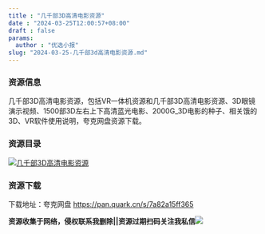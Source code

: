 ```yaml
---
title : "几千部3D高清电影资源"
date : "2024-03-25T12:00:57+08:00"
draft : false
params:
  author : "优选小报"
slug: "2024-03-25-几千部3d高清电影资源.md"
---
```


### 资源信息

几千部3D高清电影资源，包括VR一体机资源和几千部3D高清电影资源、3D眼镜演示视频、1500部3D左右上下高清蓝光电影、2000G_3D电影的种子、相关饿的3D、VR软件使用说明，夸克网盘资源下载。

### 资源目录

[![几千部3D高清电影资源](//img7-1.zhekoulieshou.com/mmbiz_jpg/iaHBVewvSIbAjcr9g6TlCXSfiaDqkbzuEzE6xyfkwnAZZy0Up0oI4ELTUK6OibbYLw44FZT7g3PWZertXKuiapo9gg/0)](//img7-1.zhekoulieshou.com/mmbiz_jpg/iaHBVewvSIbAjcr9g6TlCXSfiaDqkbzuEzE6xyfkwnAZZy0Up0oI4ELTUK6OibbYLw44FZT7g3PWZertXKuiapo9gg/0)

### 资源下载

下载地址：夸克网盘 https://pan.quark.cn/s/7a82a15ff365

**资源收集于网络，侵权联系我删除||资源过期扫码关注我私信**![](//img7-1.zhekoulieshou.com/mmbiz_jpg/iaHBVewvSIbAjcr9g6TlCXSfiaDqkbzuEzp207hVzPqT4YGQOAazQ1KNHCeACbia5Lzq4Ckwibe48iar1q7lgVP1o3w/640?wx_fmt=jpeg&from=appmsg)


